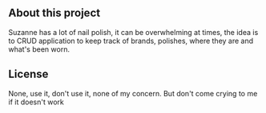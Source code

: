 ## About this project

Suzanne has a lot of nail polish, it can be overwhelming at times, the idea is to CRUD application to keep track of brands, polishes, where they are and what's been worn.

## License

None, use it, don't use it, none of my concern. But don't come crying to me if it doesn't work
